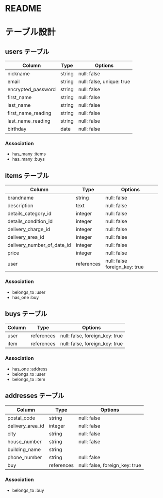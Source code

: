 # README
# テーブル設計

## users テーブル

| Column             | Type     | Options                   |
| ------------------ | ------   | ------------------------  |
| nickname           | string   | null: false               |
| email              | string   | null: false, unique: true |
| encrypted_password | string   | null: false               |
| first_name         | string   | null: false               |
| last_name          | string   | null: false               |
| first_name_reading | string   | null: false               |
| last_name_reading  | string   | null: false               |
| birthday           | date     | null: false               |



### Association

- has_many :items
- has_many :buys

## items テーブル

| Column                      | Type       | Options                       |
| -------------------------   | ------     | ----------------------------- |
| brandname                   | string     | null: false                   |
| description                 | text       | null: false                   |
| details_category_id         | integer    | null: false                   |
| details_condition_id        | integer    | null: false                   |
| delivery_charge_id         | integer    | null: false                   |
| delivery_area_id            | integer    | null: false                   |
| delivery_number_of_date_id  | integer    | null: false                   |
| price                       | integer    | null: false                   |
| user                        | references | null: false foreign_key: true |

### Association

- belongs_to :user
- has_one :buy

## buys テーブル

| Column        | Type       | Options                        |
| --------------| ---------- | ------------------------------ |
| user          | references | null: false, foreign_key: true |
| item          | references | null: false, foreign_key: true |

### Association

- has_one :address
- belongs_to :user
- belongs_to :item

## addresses テーブル

| Column           | Type       | Options                        |
| ---------------- | ---------- | ------------------------------ |
| postal_code      | string     | null: false                    |
| delivery_area_id | integer    | null: false                    |
| city             | string     | null: false                    |
| house_number     | string     | null: false                    |
| building_name    | string     |                     |
| phone_number     | string     | null: false                    |
| buy              | references | null: false, foreign_key: true |


### Association

- belongs_to :buy
